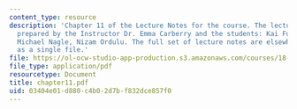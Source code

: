 ```yaml
---
content_type: resource
description: 'Chapter 11 of the Lecture Notes for the course. The lecture notes were
  prepared by the Instructor Dr. Emma Carberry and the students: Kai Fung, David Glasser,
  Michael Nagle, Nizam Ordulu. The full set of lecture notes are elsewhere available
  as a single file.'
file: https://ol-ocw-studio-app-production.s3.amazonaws.com/courses/18-994-seminar-in-geometry-fall-2004/03404e01d880c4b02d7bf832dce857f0_chapter11.pdf
file_type: application/pdf
resourcetype: Document
title: chapter11.pdf
uid: 03404e01-d880-c4b0-2d7b-f832dce857f0
---
```

